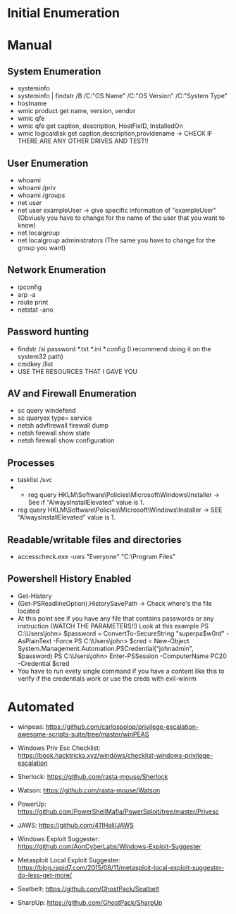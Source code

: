 # Initial Enumeration

# Manual
## System Enumeration
* systeminfo
* systeminfo | findstr /B /C:"OS Name" /C:"OS Version" /C:"System Type"
* hostname
* wmic product get name, version, vendor
* wmic qfe
* wmic qfe get caption, description, HostFixID, InstalledOn
* wmic logicaldisk get caption,description,providename -> CHECK IF THERE ARE ANY OTHER DRIVES AND TEST!!

## User Enumeration
* whoami
* whoami /priv
* whoami /groups
* net user
* net user exampleUser -> give specific information of "exampleUser" (Obviusly you have to change for the name of the user that you want to know)
* net localgroup
* net localgroup administrators (The same you have to change for the group you want)

## Network Enumeration
* ipconfig
* arp -a
* route print
* netstat -ano

## Password hunting
* findstr /si password *.txt *.ini *.config (I recommend doing it on the system32 path)
* cmdkey /list
* USE THE RESOURCES THAT I GAVE YOU

## AV and Firewall Enumeration
* sc query windefend
* sc queryex type= service
* netsh advfirewall firewall dump
* netsh firewall show state
* netsh firewall show configuration

## Processes
* tasklist /svc
* * reg query HKLM\Software\Policies\Microsoft\Windows\Installer -> See if “AlwaysInstallElevated” value is 1.
* reg query HKLM\Software\Policies\Microsoft\Windows\Installer -> SEE “AlwaysInstallElevated” value is 1.

## Readable/writable files and directories
* accesscheck.exe -uws "Everyone" "C:\Program Files"

## Powershell History Enabled
* Get-History
* (Get-PSReadlineOption).HistorySavePath -> Check where's the file located
* At this point see if you have any file that contains passwords or any instruction (WATCH THE PARAMETERS!!)
Look at this example
PS C:\Users\john> $password = ConvertTo-SecureString "superpa$$w0rd$" -AsPlainText -Force
PS C:\Users\john> $cred = New-Object System.Management.Automation.PSCredential("johnadmin", $password)
PS C:\Users\john> Enter-PSSession -ComputerName PC20 -Credential $cred
* You have to run evety single command if you have a content like this to verify if the credentials work or use the creds with evil-winrm
# Automated

* winpeas: https://github.com/carlospolop/privilege-escalation-awesome-scripts-suite/tree/master/winPEAS

* Windows Priv Esc Checklist: https://book.hacktricks.xyz/windows/checklist-windows-privilege-escalation

* Sherlock: https://github.com/rasta-mouse/Sherlock

* Watson: https://github.com/rasta-mouse/Watson

* PowerUp: https://github.com/PowerShellMafia/PowerSploit/tree/master/Privesc

* JAWS: https://github.com/411Hall/JAWS

* Windows Exploit Suggester: https://github.com/AonCyberLabs/Windows-Exploit-Suggester

* Metasploit Local Exploit Suggester: https://blog.rapid7.com/2015/08/11/metasploit-local-exploit-suggester-do-less-get-more/

* Seatbelt: https://github.com/GhostPack/Seatbelt

* SharpUp: https://github.com/GhostPack/SharpUp


